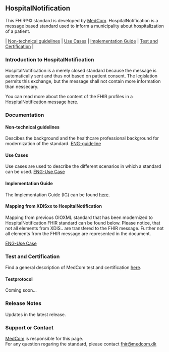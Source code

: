 ## HospitalNotification

This FHIR&reg;&copy; standard is developed by [MedCom](https://www.medcom.dk/). HospitalNotification is a message based standard used to inform a municipality about hospitalization of a patient.

|   [Non-technical guidelines](#non-technical-guidelines)   |   [Use Cases](#use-cases)   |   [Implementation Guide](#implementation-guide)   |   [Test and Certification](#test-and-certification)   |

### Introduction to HospitalNotification
HospitalNotification is a merely closed standard because the message is automatically sent and thus not based on patient consent. The legislation permits this exchange, but the message shall not contain more information than nessecary.

You can read more about the content of the FHIR profiles in a HospitalNotification message [here](documentation/HospitalNotification.md). 

### Documentation 

#### Non-technical guidelines 
Descibes the background and the healthcare professional background for modernization of the standard. 
[ENG-guideline](/documentation/NonTechnicalGuidelines_1.0.1.md)

#### Use Cases
Use cases are used to describe the different scenarios in which a standard can be used. 
[ENG-Use Case](/documentation/UseCase_Eng.md)

#### Implementation Guide
The Implementation Guide (IG) can be found [here](https://build.fhir.org/ig/hl7dk/dk-medcom-hospitalnotification/).

#### Mapping from XDISxx to HospitalNotification
Mapping from previous OIOXML standard that has been modernized to HospitalNotification FHIR standard can be found below. Please notice, that not all elements from XDIS.. are transfered to the FHIR message. Further not all elements from the FHIR message are represented in the document. 

[ENG-Use Case](/documentation/Map_between_OIOXML_and_FHIR_HospitalNotificationMessages-21-12-22.pdf)

### Test and Certification
Find a general description of MedCom test and certification [here](https://tmsmedcom.github.io/GitHubPagesTest/#test-and-certification). 

#### Testprotocol
Coming soon... 

### Release Notes

Updates in the latest release. 

### Support or Contact

[MedCom](https://www.medcom.dk/) is responsible for this page.  
For any question regaring the standard, please contact <fhir@medcom.dk>